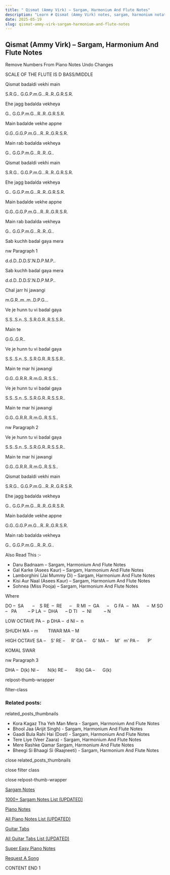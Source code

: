 ```yaml
---
title: " Qismat (Ammy Virk) – Sargam, Harmonium And Flute Notes"
description: "Learn # Qismat (Ammy Virk) notes, sargam, harmonium notations and flute notes. Easy step-by-step tutorial for beginners."
date: 2025-05-19
slug: qismat-ammy-virk-sargam-harmonium-and-flute-notes
---
```


## Qismat (Ammy Virk) – Sargam, Harmonium And Flute Notes

Remove Numbers From Piano Notes
Undo Changes

SCALE OF THE FLUTE IS D BASS/MIDDLE

Qismat badaldi vekhi main

S.R.G.. G.G.P.m.G…R..R..G.R.S.R.

Ehe jagg badalda vekheya

G.. G.G.P.m.G…R..R..G.R.S.R.

Main badalde vekhe appne

G.G..G.G.P.m.G…R..R..G.R.S.R.

Main rab badalda vekheya

G.. G.G.P.m.G…R..R..G..

Qismat badaldi vekhi main

S.R.G.. G.G.P.m.G…R..R..G.R.S.R.

Ehe jagg badalda vekheya

G.. G.G.P.m.G…R..R..G.R.S.R.

Main badalde vekhe appne

G.G..G.G.P.m.G…R..R..G.R.S.R.

Main rab badalda vekheya

G.. G.G.P.m.G…R..R..G..

Sab kuchh badal gaya mera

nw Paragraph 1

d.d.D..D.D.S’.N.D.P.M.P..

Sab kuchh badal gaya mera

d.d.D..D.D.S’.N.D.P.M.P..

Chal jarr hi jawangi

m.G.R..m..m..D.P.G…

Ve je hunn tu vi badal gaya

S.S..S.n..S..S.R.G.R..R.S.S.R..

Main te

G.G..G.R..

Ve je hunn tu vi badal gaya

S.S..S.n..S..S.R.G.R..R.S.S.R..

Main te mar hi jawangi

G.G..G.R.R..R.m.G..R.S.S..

Ve je hunn tu vi badal gaya

S.S..S.n..S..S.R.G.R..R.S.S.R..

Main te mar hi jawangi

G.G..G.R.R..R.m.G..R.S.S..

nw Paragraph 2

Ve je hunn tu vi badal gaya

S.S..S.n..S..S.R.G.R..R.S.S.R..

Main te mar hi jawangi

G.G..G.R.R..R.m.G..R.S.S..

Qismat badaldi vekhi main

S.R.G.. G.G.P.m.G…R..R..G.R.S.R.

Ehe jagg badalda vekheya

G.. G.G.P.m.G…R..R..G.R.S.R.

Main badalde vekhe appne

G.G..G.G.P.m.G…R..R..G.R.S.R.

Main rab badalda vekheya

G.. G.G.P.m.G…R..R..G..

Also Read This :-

- Daru Badnaam – Sargam, Harmonium And Flute Notes
- Gal Karke (Asees Kaur) – Sargam, Harmonium And Flute Notes
- Lamborghini (Jai Mummy Di) – Sargam, Harmonium And Flute Notes
- Kisi Aur Naal (Asees Kaur) – Sargam, Harmonium And Flute Notes
- Sohnea (Miss Pooja) – Sargam, Harmonium And Flute Notes

Where

DO –  SA       –    S
RE  –  RE      –    R
MI  –  GA      –    G
FA  –   MA      –  M
SO  –   PA         – P
LA  –  DHA      – D
TI    –  NI          – N

LOW OCTAVE
PA –  p
DHA –  d
NI –  n

SHUDH MA – m        TIWAR MA – M

HIGH OCTAVE
SA –    S’
RE –     R’
GA –     G’
MA –     M’   m’
PA –       P’

KOMAL SWAR

nw Paragraph 3

DHA –  D(k)
NI –       N(k)
RE –       R(k)
GA –      G(k)

relpost-thumb-wrapper

filter-class

### Related posts:

related_posts_thumbnails

- Kora Kagaz Tha Yeh Man Mera - Sargam, Harmonium And Flute Notes
- Bhool Jaa (Arijit Singh) - Sargam, Harmonium And Flute Notes
- Gaadi Bula Rahi Hai (Dost) - Sargam, Harmonium And Flute Notes
- Tere Liye (Veer Zaara) - Sargam, Harmonium And Flute Notes
- Mere Rashke Qamar Sargam, Harmonium And Flute Notes
- Bheegi Si Bhaagi Si (Raajneeti) - Sargam, Harmonium And Flute Notes

close related_posts_thumbnails

close filter class

close relpost-thumb-wrapper

[Sargam Notes](/sargam-notes.html)

[1000+ Sargam Notes List (UPDATED)](/all-songs-list-sargam-notes.html)

[Piano Notes](/piano-notes.html)

[All Piano Notes List (UPDATED)](/all-songs-list-piano-notes.html)

[Guitar Tabs](/guitar-tabs.html)

[All Guitar Tabs List (UPDATED)](/all-songs-list-guitar-tabs.html)

[Super Easy Piano Notes](https://studywall.in/)

[Request A Song](/request-a-song.html)

CONTENT END 1
